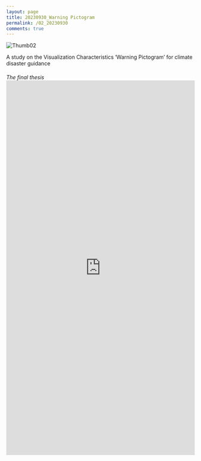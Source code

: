 ```yaml
---
layout: page
title: 20230930_Warning Pictogram
permalink: /02_20230930
comments: true
---
```


<div class="row justify-content-between" style="">
    <div class="col-md-12">
        <img src="{{site.baseurl}}/assets/images/Thumb/02Thumb_1.jpg" alt="Thumb02" />
        <p style="margin-bottom:1rem;">A study on the Visualization Characteristics ‘Warning Pictogram’ for climate disaster guidance</p>
        <h6 style="margin-bottom:0;">The final thesis</h6>
        <!-- <iframe src="{{site.baseurl}}/pdf_file/Analysis of Dashboard Design Patter.pdf" title="example" width="100%" height="1000" frameborder="0"></iframe> -->
        <iframe src="https://docs.google.com/gview?url=https://infovizlab.github.io{{site.baseurl}}/pdf_file/Warning Pictogram.pdf&embedded=true" title="example" width="100%" height="1000" frameborder="0"></iframe>
    </div>
</div>